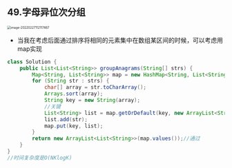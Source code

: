 ## 49.字母异位次分组

<img src="https://ldt-typora.oss-cn-shenzhen.aliyuncs.com/img/image-20220227112117467.png" alt="image-20220227112117467" style="margin-left:0px;zoom:50%;" />

- 当我在考虑后面通过排序将相同的元素集中在数组某区间的时候，可以考虑用map实现

```java
class Solution {
    public List<List<String>> groupAnagrams(String[] strs) {
        Map<String, List<String>> map = new HashMap<String, List<String>>();
        for (String str : strs) {
            char[] array = str.toCharArray();
            Arrays.sort(array);
            String key = new String(array);
          	//关键
            List<String> list = map.getOrDefault(key, new ArrayList<String>());
            list.add(str);
            map.put(key, list);
        }
        return new ArrayList<List<String>>(map.values());//通过
    }
}
//时间复杂度是O(NKlogK)
```

